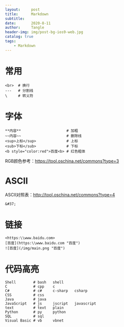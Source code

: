 ```yaml
---
layout:     post
title:      Markdown
subtitle:   
date:       2020-8-11
author:     Tangle
header-img: img/post-bg-ios9-web.jpg
catalog: true
tags:
    - Markdown
---
```


# 常用

```
<br>  # 换行
---   # 分割线
\     # 转义符
```

# 字体

```
**内容**                     # 加粗
~~内容~~                     # 删除线
<sup>上标</sup>              # 上标
<sub>下标</sub>              # 下标
<b style="color:red">百度<b> # 红色粗体
```

RGB颜色参考：https://tool.oschina.net/commons?type=3

# ASCII

ASCII对照表：http://tool.oschina.net/commons?type=4

```
&#37;
```

# 链接

```
<https:\\www.baidu.com>
[百度](https:\\www.baidu.com "百度")
![百度](/img/main.png "百度")
```

# 代码高亮

```
Shell        # bash   shell
C            # cpp    c
C#           # c#     c-sharp   csharp
CSS          # css
Java         # java
JavaScript   # js     jscript   javascript
text         # text   plain
Python       # py     python
SQL          # sql
Visual Basic # vb     vbnet
```
